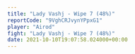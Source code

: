 ```yaml
---
title: "Lady Vashj - Wipe 7 (48%)"
reportCode: "9VghCRJvynYPpxG1"
player: "Airod"
fight: "Lady Vashj - Wipe 7 (48%)"
date: 2021-10-10T19:07:58.024000+00:00
---
```

